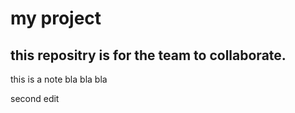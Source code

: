 # my project

## this repositry is for the team to collaborate.

this is a note bla bla bla

second edit
